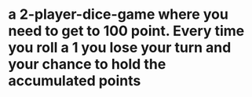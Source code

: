 # a 2-player-dice-game where you need to get to 100 point. Every time you roll a 1 you lose your turn and your chance to hold the accumulated points
